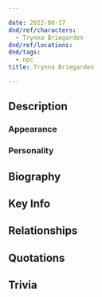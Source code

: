 ```yaml
---

date: 2022-08-17
dnd/ref/characters:
  - Trynna Briegarden
dnd/ref/locations:
dnd/tags:
  - npc
title: Trynna Briegarden

---
```


## Description

### Appearance

### Personality

## Biography

## Key Info

## Relationships

## Quotations

## Trivia

